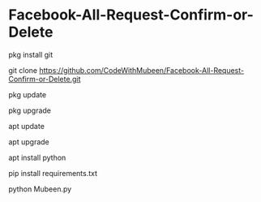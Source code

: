 # Facebook-All-Request-Confirm-or-Delete

pkg install git

git clone https://github.com/CodeWithMubeen/Facebook-All-Request-Confirm-or-Delete.git

pkg update

pkg upgrade

apt update

apt upgrade

apt install python

pip install requirements.txt

python Mubeen.py
